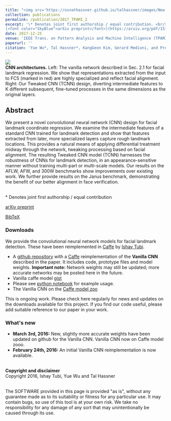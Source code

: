 ```yaml
---
title: "<img src='https://osnathassner.github.io/talhassner/images/New - Icon.jpg' width='80'> Facial Landmark Detection with Tweaked Convolutional Neural Networks"
collection: publications
permalink: /publication/2017_TPAMI_2
excerpt: '\* Denotes joint first authorship / equal contribution. <br/><br/>
[<font color="SkyBlue">arXiv preprint</font>](https://arxiv.org/pdf/1511.04031.pdf)'
date: 2017-12-25
venue: 'IEEE Trans. on Pattern Analysis and Machine Intelligence (TPAMI)'
paperurl: ''
citation: 'Yue Wu*, Tal Hassner*, KangGeon Kim, Gerard Medioni, and Prem Natarajan. (2017). &quot;Facial Landmark Detection with Tweaked Convolutional Neural Networks.&quot; <i>IEEE Trans. on Pattern Analysis and Machine Intelligence (TPAMI)</i>.'
---
```


<img src='https://osnathassner.github.io/talhassner/projects/tcnn_landmarks/teaser_a.jpg'><br/>
<b>CNN architectures.</b> Left: The vanilla network described in Sec. 2.1 for facial landmark regression. We show that representations extracted from the input to FC5 (marked in red) are highly specialized and reflect facial alignment. Right: Our Tweaked CNN (TCNN) design, diverting intermediate features to K different subsequent, fine-tuned processes in the same dimensions as the original layers.

Abstract
------
We present a novel convolutional neural network (CNN) design for facial landmark coordinate regression. We examine the intermediate features of a standard CNN trained for landmark detection and show that features extracted from later, more specialized layers capture rough landmark locations. This provides a natural means of applying differential treatment midway through the network, tweaking processing based on facial alignment. The resulting Tweaked CNN model (TCNN) harnesses the robustness of CNNs for landmark detection, in an appearance-sensitive manner without training multi-part or multi-scale models. Our results on the AFLW, AFW, and 300W benchmarks show improvements over existing work. We further provide results on the Janus benchmark, demonstrating the benefit of our better alignment in face verification.

<br/>\* Denotes joint first authorship / equal contribution

[arXiv preprint](http://arxiv.org/abs/1511.04031)

[BibTeX](https://osnathassner.github.io/talhassner/projects/tcnn_landmarks/BibTeX.txt)

### Downloads
We provide the convolutional neural network models for facial landmark detection. These have been reimplemented in [Caffe](http://caffe.berkeleyvision.org/) by [Ishay Tubi](https://www.linkedin.com/in/ishay2b). 

- A [github repository](http://bit.ly/1SbTqTf) with a [Caffe](http://caffe.berkeleyvision.org/) reimplementation of the <b>Vanilla CNN</b> described in the paper. It includes code, prototype files and model weights. <b>Important note:</b> Network weights may still be updated; more accurate networks may be posted here in the future.
- Vanilla caffe model [gist](http://bit.ly/1QGcrbc)
- Please see [python notebook](https://github.com/ishay2b/VanillaCNN/blob/master/python/VanillaNoteBook.ipynb) for example usage.
- The Vanilla CNN on the [Caffe model zoo](https://github.com/BVLC/caffe/wiki/Model-Zoo#facial-landmark-detection-with-tweaked-convolutional-neural-networks)

This is ongoing work. Please check here regularly for news and updates on the downloads available for this project. 
If you find our code useful, please add suitable reference to our paper in your work.

### What's new
- <b>March 3rd, 2016:</b>
New, slightly more accurate weights have been updated on github for the Vanilla CNN.
Vanilla CNN now on Caffe model zooo.
- <b>February 24th, 2016: </b>
An initial Vanilla CNN reimplementation is now available. 

<br/><b>Copyright and disclaimer</b><br/>
Copyright 2016, Ishay Tubi, Yue Wu and Tal Hassner 

</br>The SOFTWARE provided in this page is provided "as is", without any guarantee made as to its suitability or fitness for any particular use. It may contain bugs, so use of this tool is at your own risk. We take no responsibility for any damage of any sort that may unintentionally be caused through its use. 
